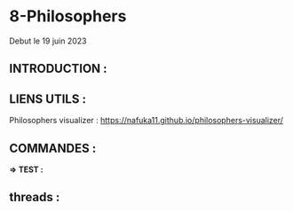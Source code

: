 # **8-Philosophers**

Debut le 19 juin 2023

## **INTRODUCTION :**



## **LIENS UTILS :**

Philosophers visualizer : https://nafuka11.github.io/philosophers-visualizer/


## **COMMANDES :**


**=> TEST :**


## **threads :**



